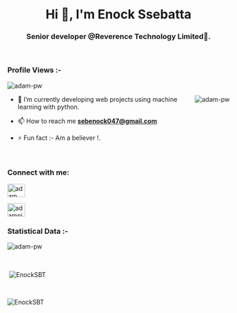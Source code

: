 <h1 align="center">Hi 👋, I'm Enock Ssebatta</h1>
<h3 align="center">Senior developer @Reverence Technology Limited🌟.</h3>

<br>

<p align="right"> <h3>Profile Views :-</h3> <img src="https://komarev.com/ghpvc/?username=EnockSBT&label=Profile%20views&color=0e75b6&style=flat"
    alt="adam-pw" /> 
  </p>

<p><img align="right" src="https://github.com/Adam-pw/EnockSBT/blob/main/animation_500_kxa883sd.gif" alt="adam-pw" /></p>


- 🌱 I’m currently developing web projects using machine learning with python.

- 📫 How to reach me **sebenock047@gmail.com**

- ⚡ Fun fact :- Am a believer !.

<br>

<h3 align="left">Connect with me:</h3>
<p align="left">
  <a href="https://www.linkedin.com/in/adam-pithewan/" target="blank"><img align="center"
      src="https://raw.githubusercontent.com/rahuldkjain/github-profile-readme-generator/master/src/images/icons/Social/linked-in-alt.svg"
      alt="adam pithewan" height="30" width="40" /></a>

 <a href="https://twitter.com/adam_pithenwala" target="blank"><img align="center"
      src="https://raw.githubusercontent.com/rahuldkjain/github-profile-readme-generator/master/src/images/icons/Social/twitter.svg"
      alt="adampithewan" height="30" width="40" /></a>
</p>

<h3>Statistical Data :-</h3>
<p><img align="center"
    src="https://github-readme-stats.vercel.app/api/top-langs?username=EnockSBT&show_icons=true&locale=en&bg_color=0d1117&text_color=ffffff&layout=compact"
    alt="adam-pw" 
    bg_color=#808080/></p>

<br>

<p>&nbsp;<img align="center" src="https://github-readme-stats.vercel.app/api?username=EnockSBT&show_icons=true&locale=en&bg_color=0d1117&text_color=ffffff&repo=convoychat"
    alt="EnockSBT" /></p>

<br>

<p><img align="center" src="https://github-readme-streak-stats.herokuapp.com/?user=EnockSBT&theme=dark&background=0d1117&date_format=M%20j%5B%2C%20Y%5D" alt="EnockSBT" /></p>
